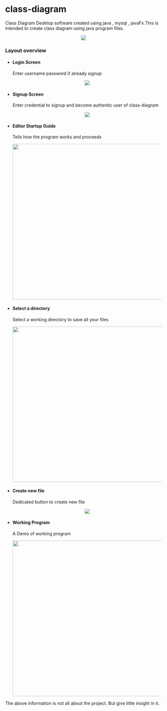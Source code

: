 # class-diagram
Class Diagram Desktop software created using java , mysql , javaFx.This is intended to create class diagram using java program files.


 <p align="center"><a href="url"><img src="https://user-images.githubusercontent.com/35574860/43784447-cb64c1da-9a81-11e8-9356-13fbaeaff31c.PNG"></a></p>
 
 ### Layout overview 
  - #### Login Screen 
    Enter username password if already signup
    <p align="center"><a href="url"><img src="https://user-images.githubusercontent.com/35574860/43784446-cb2b6b2e-9a81-11e8-8735-3d77327e942f.PNG"></a></p>
  
 - #### Signup Screen 
   Enter credential to signup and become authentic user of class-diagram
   <p align="center"><a href="url"><img src="https://user-images.githubusercontent.com/35574860/43785089-3dca73c2-9a83-11e8-9ed3-9b6f0616dff7.PNG"></a></p>

 - #### Editor Startup Guide 
   Tells how the program works and proceeds
   <p align="center"><a href="url"><img width="700" height="500" src="https://user-images.githubusercontent.com/35574860/43784438-c9eca32c-9a81-11e8-839b-3b6edb886cf0.PNG"></a></p>
 
 - #### Select a directory
   Select a working directory to save all your files
   <p align="center"><a href="url"><img width="700" height="500" src="https://user-images.githubusercontent.com/35574860/43784439-ca237794-9a81-11e8-87d8-6c39b50eeb9d.PNG"></a></p>
 
 - #### Create new file 
   Dedicated button to create new file
   <p align="center"><a href="url"><img src="https://user-images.githubusercontent.com/35574860/43784440-ca6320a6-9a81-11e8-8771-ed052784e3db.PNG"></a></p>
   
 - #### Working Program 
   A Demo of working program
   <p align="center"><a href="url"><img width="700" height="500" src="https://user-images.githubusercontent.com/35574860/43784444-caf27f80-9a81-11e8-80de-c5454b5e2f5a.PNG"></a></p>

The above information is not all about the project. But give little insight in it.
